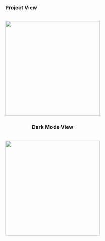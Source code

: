 
<p align="center">
  <span style="display: inline-block; text-align: center;">
    <h3> Project View </h3><br>
     <img src="https://github.com/user-attachments/assets/fd5c0f34-2708-43ad-987b-fa8d67cdd3e7" width="300" />
  </span>
  &nbsp;&nbsp;&nbsp;
  <span style="display: inline-block; text-align: center;">
    <h3> Dark Mode View </h3><br>
   <img src="https://github.com/user-attachments/assets/7fb3eab8-2b97-47c3-8b28-df54b79f9a59" width="300" />
  </span>
</p>
